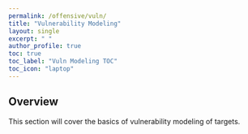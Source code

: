 ```yaml
---
permalink: /offensive/vuln/
title: "Vulnerability Modeling"
layout: single
excerpt: " "
author_profile: true
toc: true
toc_label: "Vuln Modeling TOC"
toc_icon: "laptop"
---
```


## Overview
This section will cover the basics of vulnerability modeling of targets. 


